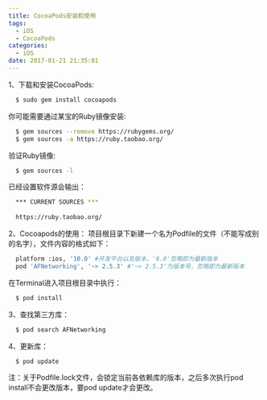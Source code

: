 ```yaml
---
title: CocoaPods安装和使用
tags:
  - iOS
  - CocoaPods
categories:
  - iOS
date: 2017-01-21 21:35:01
---
```


1、下载和安装CocoaPods:
``` bash
  $ sudo gem install cocoapods
```

你可能需要通过某宝的Ruby镜像安装:
``` bash
  $ gem sources --remove https://rubygems.org/
  $ gem sources -a https://ruby.taobao.org/
```

验证Ruby镜像:
``` bash
  $ gem sources -l
```

已经设置软件源会输出：
``` bash
  *** CURRENT SOURCES ***
  
  https://ruby.taobao.org/
```

2、Cocoapods的使用：
项目根目录下新建一个名为Podfile的文件（不能写成别的名字），文件内容的格式如下：
``` bash
  platform :ios, '10.0' #开发平台以及版本，'8.0'忽略即为最新版本
  pod 'AFNetworking', '~> 2.5.3' #'~> 2.5.3'为版本号，忽略即为最新版本
```

在Terminal进入项目根目录中执行：
``` bash
  $ pod install
```

3、查找第三方库：
``` bash
  $ pod search AFNetworking
```

4、更新库：
``` bash
  $ pod update
```

注：关于Podfile.lock文件，会锁定当前各依赖库的版本，之后多次执行pod install不会更改版本，要pod update才会更改。

